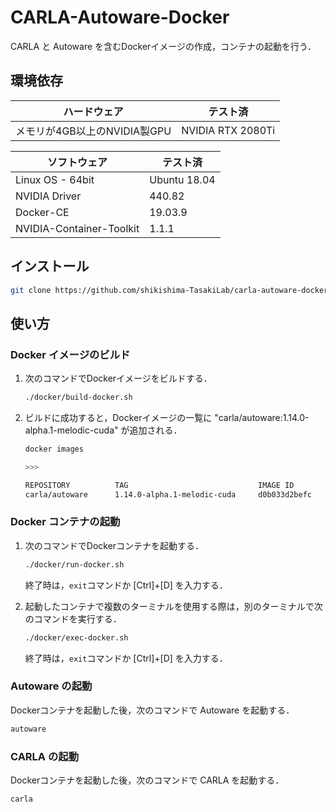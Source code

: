 # CARLA-Autoware-Docker

CARLA と Autoware を含むDockerイメージの作成，コンテナの起動を行う．

## 環境依存

|ハードウェア                |テスト済         |
|----------------------------|-----------------|
|メモリが4GB以上のNVIDIA製GPU|NVIDIA RTX 2080Ti|

|ソフトウェア            |テスト済    |
|------------------------|------------|
|Linux OS - 64bit        |Ubuntu 18.04|
|NVIDIA Driver           |440.82      |
|Docker-CE               |19.03.9     |
|NVIDIA-Container-Toolkit|1.1.1       |

## インストール

```bash
git clone https://github.com/shikishima-TasakiLab/carla-autoware-docker.git
```

## 使い方

### Docker イメージのビルド

1. 次のコマンドでDockerイメージをビルドする．

    ```bash
    ./docker/build-docker.sh
    ```

1. ビルドに成功すると，Dockerイメージの一覧に "carla/autoware:1.14.0-alpha.1-melodic-cuda" が追加される．

    ```bash
    docker images

    >>>

    REPOSITORY          TAG                             IMAGE ID            CREATED             SIZE
    carla/autoware      1.14.0-alpha.1-melodic-cuda     d0b033d2befc        12 hours ago        20.9GB
    ```

### Docker コンテナの起動

1. 次のコマンドでDockerコンテナを起動する．

    ```bash
    ./docker/run-docker.sh
    ```
    
    終了時は，`exit`コマンドか [Ctrl]+[D] を入力する．

1. 起動したコンテナで複数のターミナルを使用する際は，別のターミナルで次のコマンドを実行する．

    ```bash
    ./docker/exec-docker.sh
    ```

    終了時は，`exit`コマンドか [Ctrl]+[D] を入力する．

### Autoware の起動

Dockerコンテナを起動した後，次のコマンドで Autoware を起動する．
```bash
autoware
```

### CARLA の起動

Dockerコンテナを起動した後，次のコマンドで CARLA を起動する．
```bash
carla
```
